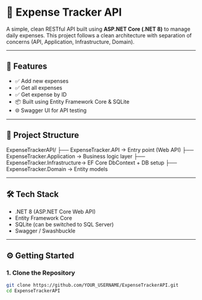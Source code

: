 # 💸 Expense Tracker API

A simple, clean RESTful API built using **ASP.NET Core (.NET 8)** to manage daily expenses. This project follows a clean architecture with separation of concerns (API, Application, Infrastructure, Domain).

---

## 🚀 Features

- ✅ Add new expenses
- ✅ Get all expenses
- ✅ Get expense by ID
- 📦 Built using Entity Framework Core & SQLite
- 🌐 Swagger UI for API testing

---

## 📁 Project Structure

ExpenseTrackerAPI/ ├── ExpenseTracker.API → Entry point (Web API) ├── ExpenseTracker.Application → Business logic layer ├── ExpenseTracker.Infrastructure→ EF Core DbContext + DB setup ├── ExpenseTracker.Domain → Entity models


---

## 🛠️ Tech Stack

- .NET 8 (ASP.NET Core Web API)
- Entity Framework Core
- SQLite (can be switched to SQL Server)
- Swagger / Swashbuckle

---

## ⚙️ Getting Started

### 1. Clone the Repository

```bash
git clone https://github.com/YOUR_USERNAME/ExpenseTrackerAPI.git
cd ExpenseTrackerAPI
